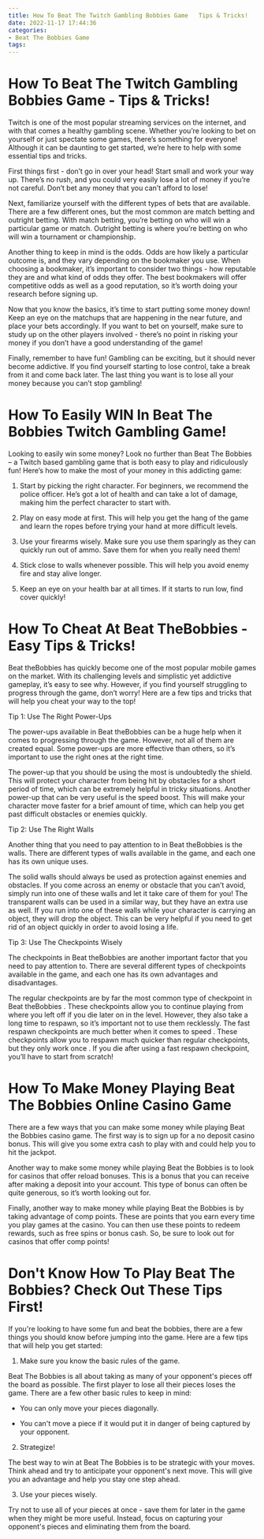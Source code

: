 ```yaml
---
title: How To Beat The Twitch Gambling Bobbies Game   Tips & Tricks!
date: 2022-11-17 17:44:36
categories:
- Beat The Bobbies Game
tags:
---
```



#  How To Beat The Twitch Gambling Bobbies Game - Tips & Tricks!

Twitch is one of the most popular streaming services on the internet, and with that comes a healthy gambling scene. Whether you’re looking to bet on yourself or just spectate some games, there’s something for everyone! Although it can be daunting to get started, we’re here to help with some essential tips and tricks.

First things first - don’t go in over your head! Start small and work your way up. There’s no rush, and you could very easily lose a lot of money if you’re not careful. Don’t bet any money that you can’t afford to lose!

Next, familiarize yourself with the different types of bets that are available. There are a few different ones, but the most common are match betting and outright betting. With match betting, you’re betting on who will win a particular game or match. Outright betting is where you’re betting on who will win a tournament or championship.

Another thing to keep in mind is the odds. Odds are how likely a particular outcome is, and they vary depending on the bookmaker you use. When choosing a bookmaker, it’s important to consider two things - how reputable they are and what kind of odds they offer. The best bookmakers will offer competitive odds as well as a good reputation, so it’s worth doing your research before signing up.

Now that you know the basics, it’s time to start putting some money down! Keep an eye on the matchups that are happening in the near future, and place your bets accordingly. If you want to bet on yourself, make sure to study up on the other players involved - there’s no point in risking your money if you don’t have a good understanding of the game!

Finally, remember to have fun! Gambling can be exciting, but it should never become addictive. If you find yourself starting to lose control, take a break from it and come back later. The last thing you want is to lose all your money because you can’t stop gambling!

#  How To Easily WIN In Beat The Bobbies Twitch Gambling Game!

Looking to easily win some money? Look no further than Beat The Bobbies – a Twitch based gambling game that is both easy to play and ridiculously fun! Here’s how to make the most of your money in this addicting game:

1. Start by picking the right character. For beginners, we recommend the police officer. He’s got a lot of health and can take a lot of damage, making him the perfect character to start with.

2. Play on easy mode at first. This will help you get the hang of the game and learn the ropes before trying your hand at more difficult levels.

3. Use your firearms wisely. Make sure you use them sparingly as they can quickly run out of ammo. Save them for when you really need them!

4. Stick close to walls whenever possible. This will help you avoid enemy fire and stay alive longer.

5. Keep an eye on your health bar at all times. If it starts to run low, find cover quickly!

#  How To Cheat At Beat TheBobbies - Easy Tips & Tricks!

Beat theBobbies has quickly become one of the most popular mobile games on the market. With its challenging levels and simplistic yet addictive gameplay, it’s easy to see why. However, if you find yourself struggling to progress through the game, don’t worry! Here are a few tips and tricks that will help you cheat your way to the top!

Tip 1: Use The Right Power-Ups

The power-ups available in Beat theBobbies can be a huge help when it comes to progressing through the game. However, not all of them are created equal. Some power-ups are more effective than others, so it’s important to use the right ones at the right time.

The power-up that you should be using the most is undoubtedly the shield. This will protect your character from being hit by obstacles for a short period of time, which can be extremely helpful in tricky situations. Another power-up that can be very useful is the speed boost. This will make your character move faster for a brief amount of time, which can help you get past difficult obstacles or enemies quickly.

Tip 2: Use The Right Walls

Another thing that you need to pay attention to in Beat theBobbies is the walls. There are different types of walls available in the game, and each one has its own unique uses.

The solid walls should always be used as protection against enemies and obstacles. If you come across an enemy or obstacle that you can’t avoid, simply run into one of these walls and let it take care of them for you! The transparent walls can be used in a similar way, but they have an extra use as well. If you run into one of these walls while your character is carrying an object, they will drop the object. This can be very helpful if you need to get rid of an object quickly in order to avoid losing a life.

Tip 3: Use The Checkpoints Wisely

The checkpoints in Beat theBobbies are another important factor that you need to pay attention to. There are several different types of checkpoints available in the game, and each one has its own advantages and disadvantages.

The regular checkpoints are by far the most common type of checkpoint in Beat theBobbies . These checkpoints allow you to continue playing from where you left off if you die later on in the level. However, they also take a long time to respawn, so it’s important not to use them recklessly. The fast respawn checkpoints are much better when it comes to speed . These checkpoints allow you to respawn much quicker than regular checkpoints, but they only work once . If you die after using a fast respawn checkpoint, you’ll have to start from scratch!

#  How To Make Money Playing Beat The Bobbies Online Casino Game 

There are a few ways that you can make some money while playing Beat the Bobbies casino game. The first way is to sign up for a no deposit casino bonus. This will give you some extra cash to play with and could help you to hit the jackpot. 

Another way to make some money while playing Beat the Bobbies is to look for casinos that offer reload bonuses. This is a bonus that you can receive after making a deposit into your account. This type of bonus can often be quite generous, so it’s worth looking out for. 

Finally, another way to make money while playing Beat the Bobbies is by taking advantage of comp points. These are points that you earn every time you play games at the casino. You can then use these points to redeem rewards, such as free spins or bonus cash. So, be sure to look out for casinos that offer comp points!

#  Don't Know How To Play Beat The Bobbies? Check Out These Tips First!

If you're looking to have some fun and beat the bobbies, there are a few things you should know before jumping into the game. Here are a few tips that will help you get started:

1. Make sure you know the basic rules of the game.

Beat The Bobbies is all about taking as many of your opponent's pieces off the board as possible. The first player to lose all their pieces loses the game. There are a few other basic rules to keep in mind:

- You can only move your pieces diagonally.

- You can't move a piece if it would put it in danger of being captured by your opponent.

2. Strategize!

The best way to win at Beat The Bobbies is to be strategic with your moves. Think ahead and try to anticipate your opponent's next move. This will give you an advantage and help you stay one step ahead.

3. Use your pieces wisely.

Try not to use all of your pieces at once - save them for later in the game when they might be more useful. Instead, focus on capturing your opponent's pieces and eliminating them from the board.